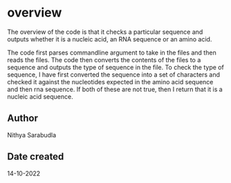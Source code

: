# overview

The overview of the code is that it checks a particular sequence and outputs whether it is a nucleic acid,
an RNA sequence or an amino acid.

The code first parses commandline argument to take in the files and then reads the files. The code then converts
the contents of the files to a sequence and outputs the type of sequence in the file. To check the type of sequence,
I have first converted the sequence into a set of characters and checked it against the nucleotides expected in the
amino acid sequence and then rna sequence. If both of these are not true, then I return that it is a nucleic acid
sequence.


## Author
Nithya Sarabudla

## Date created
14-10-2022
